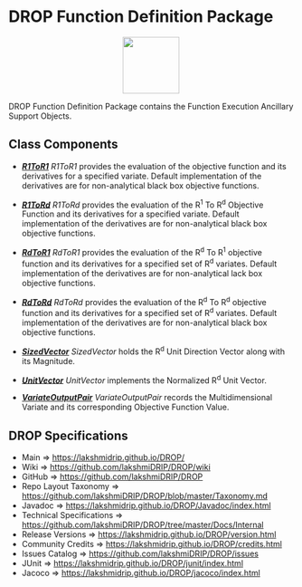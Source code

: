 # DROP Function Definition Package

<p align="center"><img src="https://github.com/lakshmiDRIP/DROP/blob/master/DRIP_Logo.gif?raw=true" width="100"></p>

DROP Function Definition Package contains the Function Execution Ancillary Support Objects.


## Class Components

 * [***R1ToR1***](https://github.com/lakshmiDRIP/DROP/tree/master/src/main/java/org/drip/function/definition/R1ToR1.java)
 <i>R1ToR1</i> provides the evaluation of the objective function and its derivatives for a specified
 variate. Default implementation of the derivatives are for non-analytical black box objective functions.

 * [***R1ToRd***](https://github.com/lakshmiDRIP/DROP/tree/master/src/main/java/org/drip/function/definition/R1ToRd.java)
 <i>R1ToRd</i> provides the evaluation of the R<sup>1</sup> To R<sup>d</sup> Objective Function and its
 derivatives for a specified variate. Default implementation of the derivatives are for non-analytical black
 box objective functions.

 * [***RdToR1***](https://github.com/lakshmiDRIP/DROP/tree/master/src/main/java/org/drip/function/definition/RdToR1.java)
 <i>RdToR1</i> provides the evaluation of the R<sup>d</sup> To R<sup>1</sup> objective function and its
 derivatives for a specified set of R<sup>d</sup> variates. Default implementation of the derivatives are for
 non-analytical lack box objective functions.

 * [***RdToRd***](https://github.com/lakshmiDRIP/DROP/tree/master/src/main/java/org/drip/function/definition/RdToRd.java)
 <i>RdToRd</i> provides the evaluation of the R<sup>d</sup> To R<sup>d</sup> objective function and its
 derivatives for a specified set of R<sup>d</sup> variates. Default implementation of the derivatives are for
 non-analytical black box objective functions.

 * [***SizedVector***](https://github.com/lakshmiDRIP/DROP/tree/master/src/main/java/org/drip/function/definition/SizedVector.java)
 <i>SizedVector</i> holds the R<sup>d</sup> Unit Direction Vector along with its Magnitude.

 * [***UnitVector***](https://github.com/lakshmiDRIP/DROP/tree/master/src/main/java/org/drip/function/definition/UnitVector.java)
 <i>UnitVector</i> implements the Normalized R<sup>d</sup> Unit Vector.

 * [***VariateOutputPair***](https://github.com/lakshmiDRIP/DROP/tree/master/src/main/java/org/drip/function/definition/VariateOutputPair.java)
 <i>VariateOutputPair</i> records the Multidimensional Variate and its corresponding Objective Function
 Value.


## DROP Specifications

 * Main                     => https://lakshmidrip.github.io/DROP/
 * Wiki                     => https://github.com/lakshmiDRIP/DROP/wiki
 * GitHub                   => https://github.com/lakshmiDRIP/DROP
 * Repo Layout Taxonomy     => https://github.com/lakshmiDRIP/DROP/blob/master/Taxonomy.md
 * Javadoc                  => https://lakshmidrip.github.io/DROP/Javadoc/index.html
 * Technical Specifications => https://github.com/lakshmiDRIP/DROP/tree/master/Docs/Internal
 * Release Versions         => https://lakshmidrip.github.io/DROP/version.html
 * Community Credits        => https://lakshmidrip.github.io/DROP/credits.html
 * Issues Catalog           => https://github.com/lakshmiDRIP/DROP/issues
 * JUnit                    => https://lakshmidrip.github.io/DROP/junit/index.html
 * Jacoco                   => https://lakshmidrip.github.io/DROP/jacoco/index.html
